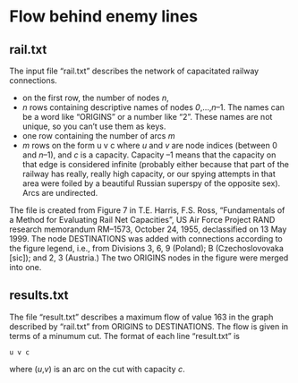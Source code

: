# Flow behind enemy lines

## rail.txt

The input file “rail.txt” describes the network of capacitated railway connections.
* on the first row, the number of nodes *n*,
* *n* rows containing descriptive names of nodes *0*,...,*n*–1.
The names can be a word like “ORIGINS” or a number like “2”.
These names are not unique, so you can’t use them as keys.
* one row containing the number of arcs *m*
* *m* rows on the form
      u v c
   where *u* and *v* are node indices (between 0 and *n*–1), and *c* is a capacity. Capacity –1 means that the capacity on that edge is considered infinite (probably either because that part of the railway has really, really high capacity, or our spying attempts in that area were foiled by a beautiful Russian superspy of the opposite sex).
   Arcs are undirected.

The file is created from Figure 7 in T.E. Harris, F.S. Ross, “Fundamentals of a Method for Evaluating Rail Net Capacities”, US Air Force Project RAND research memorandum RM–1573, October 24, 1955, declassified on 13 May 1999.
The node DESTINATIONS was added with connections according to the figure legend, i.e., from Divisions 3, 6, 9 (Poland); B (Czechoslovovaka [sic]); and 2, 3 (Austria.)
The two ORIGINS nodes in the figure were merged into one.

## results.txt

The file “result.txt” describes a maximum flow of value 163 in the graph described by “rail.txt”
from ORIGINS to DESTINATIONS.
The flow is given in terms of a minumum cut.
The format of each line “result.txt” is

    u v c

where (*u*,*v*) is an arc on the cut with capacity *c*.
